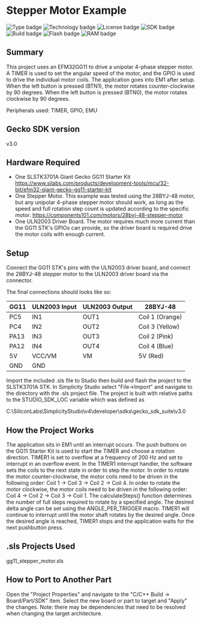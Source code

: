 # Stepper Motor Example #
![Type badge](https://img.shields.io/badge/dynamic/json?url=https://raw.githubusercontent.com/SiliconLabs/application_examples_ci/master/platform_applications/platform_stepper_motor_common.json&label=Type&query=type&color=green)
![Technology badge](https://img.shields.io/badge/dynamic/json?url=https://raw.githubusercontent.com/SiliconLabs/application_examples_ci/master/platform_applications/platform_stepper_motor_common.json&label=Technology&query=technology&color=green)
![License badge](https://img.shields.io/badge/dynamic/json?url=https://raw.githubusercontent.com/SiliconLabs/application_examples_ci/master/platform_applications/platform_stepper_motor_common.json&label=License&query=license&color=green)
![SDK badge](https://img.shields.io/badge/dynamic/json?url=https://raw.githubusercontent.com/SiliconLabs/application_examples_ci/master/platform_applications/platform_stepper_motor_common.json&label=SDK&query=sdk&color=green)
![Build badge](https://img.shields.io/endpoint?url=https://raw.githubusercontent.com/SiliconLabs/application_examples_ci/master/platform_applications/platform_stepper_motor_build_status.json)
![Flash badge](https://img.shields.io/badge/dynamic/json?url=https://raw.githubusercontent.com/SiliconLabs/application_examples_ci/master/platform_applications/platform_stepper_motor_common.json&label=Flash&query=flash&color=blue)
![RAM badge](https://img.shields.io/badge/dynamic/json?url=https://raw.githubusercontent.com/SiliconLabs/application_examples_ci/master/platform_applications/platform_stepper_motor_common.json&label=RAM&query=ram&color=blue)

## Summary ##

This project uses an EFM32GG11 to drive a unipolar 4-phase stepper motor. A TIMER is used to set the angular speed of the motor, and the GPIO is used to drive the individual motor coils. The application goes into EM1 after setup. When the left button is pressed (BTN1), the motor rotates counter-clockwise by 90 degrees. When the left button is pressed (BTN0), the motor rotates clockwise by 90 degrees.

Peripherals used: TIMER, GPIO, EMU

## Gecko SDK version ##

v3.0

## Hardware Required ##

- One SLSTK3701A Giant Gecko GG11 Starter Kit
<https://www.silabs.com/products/development-tools/mcu/32-bit/efm32-giant-gecko-gg11-starter-kit>
- One Stepper Motor. This example was tested using the 28BYJ-48 motor, but any unipolar 4-phase stepper motor should work, as long as the speed and full rotation step count is updated according to the specific motor.
<https://components101.com/motors/28byj-48-stepper-motor>
- One ULN2003 Driver Board. The motor requires much more current than the GG11 STK's GPIOs can provide, so the driver board is required drive the motor coils with enough current.

## Setup ##

Connect the GG11 STK's pins with the ULN2003 driver board, and connect the 28BYJ-48 stepper motor to the ULN2003 driver board via the connector.

The final connections should looks like so:

| GG11 | ULN2003 Input | ULN2003 Output | 28BYJ-48        |
|------|---------------|----------------|-----------------|
| PC5  | IN1           | OUT1           | Coil 1 (Orange) |
| PC4  | IN2           | OUT2           | Coil 3 (Yellow) |
| PA13 | IN3           | OUT3           | Coil 2 (Pink)   |
| PA12 | IN4           | OUT4           | Coil 4 (Blue)   |
| 5V   | VCC/VM        | VM             | 5V (Red)        |
| GND  | GND           |                |                 |


Import the included .sls file to Studio then build and flash the project to the SLSTK3701A STK.
In Simplicity Studio select "File->Import" and navigate to the directory with the .sls project file.
The project is built with relative paths to the STUDIO_SDK_LOC variable which was defined as

C:\SiliconLabs\SimplicityStudio\v4\developer\sdks\gecko_sdk_suite\v3.0

## How the Project Works ##

The application sits in EM1 until an interrupt occurs. The push buttons on the GG11 Starter Kit is used to start the TIMER and choose a rotation direction. TIMER1 is set to overflow at a frequency of 200 Hz and set to interrupt in an overflow event. In the TIMER1 interrupt handler, the software sets the coils to the next state in order to step the motor. In order to rotate the motor counter-clockwise, the motor coils need to be driven in the following order: Coil 1 -> Coil 3 -> Coil 2 -> Coil 4. In order to rotate the motor clockwise, the motor coils need to be driven in the following order: Coil 4 -> Coil 2 -> Coil 3 -> Coil 1. The calculateSteps() function determines the number of full steps required to rotate by a specified angle. The desired delta angle can be set using the ANGLE_PER_TRIGGER macro. TIMER1 will continue to interrupt until the motor shaft rotates by the desired angle. Once the desired angle is reached, TIMER1 stops and the application waits for the next pushbutton press.

## .sls Projects Used ##

gg11_stepper_motor.sls

## How to Port to Another Part ##

Open the "Project Properties" and navigate to the "C/C++ Build -> Board/Part/SDK" item.  Select the new board or part to target and "Apply" the changes.  Note: there may be dependencies that need to be resolved when changing the target architecture.
